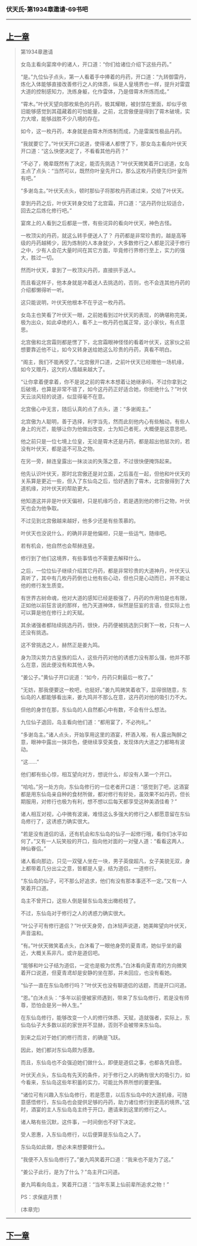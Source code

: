 ### 伏天氏-第1934章邀请-69书吧

--------
[上一章](./7ec0030005ec76b09f6a184a625de8e4.md)
--------


>
>
>
>第1934章邀请
>
>女岛主看向宴席中的诸人，开口道：“你们给诸位介绍下这些丹药。”
>
>“是。”九位仙子点头，第一人看着手中捧着的丹药，开口道：“九转御雷丹，炼化入体能够直接改善修行之人的体质，纵是人皇境界也一样，提升对雷霆大道的控制感知力，洗练身躯，化作雷体，乃是借霄木所炼而成。”
>
>“霄木。”叶伏天望向那枚紫色的丹药，极其耀眼，被封禁在里面，却似乎依旧能够感觉到其蕴藏着的可怕能量，之前，北宫傲便是得到了霄木破境，实力大增，能够战胜不少八境的存在。
>
>如今，这一枚丹药，本身就是由霄木所炼制而成，乃是雷属性极品丹药。
>
>“我就要它了。”叶伏天开口说道，使得诸人都愣了下，那女岛主看向叶伏天开口道：“这么快便决定了，不看看其他丹药？”
>
>“不必了，晚辈既然有了决定，能否先挑选？”叶伏天微笑着开口说道，女岛主点了点头：“当然可以，既然你叶皇先开口，那么这枚丹药便先归叶皇所有吧。”
>
>“多谢岛主。”叶伏天点头，顿时那仙子将那枚丹药递过来，交给了叶伏天。
>
>拿到丹药之后，叶伏天转身交给了北宫霜，开口道：“这丹药你比较适合，回去之后炼化修行吧。”
>
>宴席上的人看到之后都是一愣，有些诧异的看向叶伏天，神色古怪。
>
>一枚顶尖的丹药，就这么转手便送人了？
>丹药都是非常珍贵的，越是高等级的丹药越稀少，因为炼制的人本身就少，大多数修行之人都是沉浸于修行之中，少有人会花大量时间在其它方面，毕竟修行界修行至上，实力的强大，胜过一切。
>
>然而叶伏天，拿到了一枚顶尖丹药，直接拱手送人。
>
>而且看这样子，他本身就是冲着送人去挑选的，否则，也不会连其他丹药的介绍都懒得听一听。
>
>这只能说明，叶伏天他根本不在乎这一枚丹药。
>
>女岛主也笑看了叶伏天一眼，之前她看到过叶伏天的表现，的确堪称完美，极为出众，如此卓绝的人，看不上一枚丹药也属正常，这小家伙，有点意思。
>
>北宫傲和北宫霜则都是愣了下，北宫霜眼神怪怪的看着叶伏天，这家伙之前想要靠近他不让，如今又转身送给她这么珍贵的丹药，真看不明白。
>
>“阁主，我们不能再受了。”北宫傲开口道，之前叶伏天已经赠他一场机缘，如今又赠丹，这欠的人情越来越大了。
>
>“让你拿着便拿着，你不是说之前的霄木本想着让她继承吗，不过你拿到之后破境，也算是非常不错了，如今这丹药正好适合她，你拒绝什么？”叶伏天云淡风轻的说道，似显得毫不在意。
>
>北宫傲心中无言，随后认真的点了点头，道：“多谢阁主。”
>
>北宫傲为人聪明，善于选择，利字当先，然而此刻他内心有些触动，有些人身上的光芒，能够让你为他做出改变，士为知己者死，大概便是这意思吧。
>
>他之前只是一位七境上位皇，无论是霄木还是丹药，都是超出他层次的，若没有叶伏天，都是遥不可及之物。
>
>在另一旁，赫连皇露出一抹淡淡的失落之意，不过很快便掩饰起来。
>
>他先认识叶伏天，那时北宫傲还是对立面，之后虽在一起，但他和叶伏天的关系算是更近一些，但入了东仙岛之后，恰好遇到了霄木，北宫傲得到了大道机缘，对叶伏天的帮助更大。
>
>他知道这并非是叶伏天偏袒，只是机缘巧合，若是遇到他的修行之物，叶伏天也会为他争取。
>
>不过见到北宫傲越来越好，他多少还是有些羡慕的。
>
>叶伏天也没说什么，的确并非是他偏袒，只是一些运气，随缘吧。
>
>若有机会，他自然也会帮赫连皇。
>
>修行到了他们这境界，有些事情也不需要去解释什么。
>
>之后，一位位仙子继续介绍其它丹药，都是非常珍贵的大道神丹，叶伏天认真听了，其中有几枚丹药倒也让他有些心动，但也只是心动而已，并不能让他的修行发生质变。
>
>有世界古树命魂，他对大道的感知已经是极强了，丹药的作用怕是也有限，正如他以前狂言说的那样，他乃天道神体，纵然是狂妄的言语，但实际上也可以算是他在修行上的天赋。
>
>其余诸强者都陆续挑选丹药，很快，丹药便被挑选到只剩下一枚，只有一人还没有挑选。
>
>这不曾挑选之人，赫然正是姜九鸣。
>
>身为顶尖势力古皇族的后人，这些丹药对他的诱惑力没有那么强，他并不那么在意，因此便没有和其他人争。
>
>“姜公子。”黄仙子开口说道：“如今，丹药只剩最后一枚了。”
>
>“无妨，那我便要这一枚吧，也挺好。”姜九鸣微笑着收下，显得很随意，东仙岛的人都能够看出来，姜九鸣并不那么在意，这丹药对他的吸引力不大。
>
>但他的身世在那，东仙岛的人自然都心中有数，不会有什么想法。
>
>九位仙子退回，岛主看向他们道：“都用宴了，不必拘礼。”
>
>“多谢岛主。”诸人点头，开始享用这里的酒宴，杯酒入喉，有人露出陶醉之意，眼神中露出一抹异色，便继续享受美食，发现体内大道之力都略有波动。
>
>“这……”
>
>他们都有些心惊，相互望向对方，想说什么，却没有人第一个开口。
>
>“哈哈。”另一处方向，东仙岛修行的一位老者开口道：“感觉到了吧，这酒宴都是用东仙岛亲自种的食材所做，都对修行有好处，虽效果不如丹药，但长期服用，对修行也极为有利，想不想以后每天都享受这种美酒佳肴？”
>
>诸人相互对视，心中微有波澜，难怪这么多强大的修行之人都愿意留在东仙岛修行了，这诱惑力确实很大。
>
>“若是没有道侣的话，还有机会和东仙岛的仙子一起修行哦，看你们水平如何了。”又有一人玩笑般的开口，指向他对面的一对璧人道：“看看这两人，神仙眷侣。”
>
>诸人看向那边，只见一双璧人坐在一块，男子英俊超凡，女子美貌无双，身上都带着几分出尘之意，皆都是人皇，结为道侣，一道修行。
>
>“东仙岛的仙子，可不那么好追求，他们有没有那本事还不一定。”又有一人笑着开口道。
>
>岛主不曾开口，这些人倒是替东仙岛发出橄榄枝了。
>
>不过，东仙岛对于修行之人的诱惑力确实很大。
>
>“叶公子可有修行道侣？”叶伏天身旁，白沐轻声说道，她美眸望向叶伏天，声音温和。
>
>“有。”叶伏天微笑着点头，白沐看了一眼他身旁的夏青鸢，她似乎坐的最近，大概关系非凡，或许是道侣吧。
>
>“能够和叶公子结为道侣，一定也是极为优秀。”白沐看向夏青鸢的方向微笑着开口说道，但夏青鸢却是安静的坐在那，并未回应，也没有看她。
>
>“仙子一直在东仙岛修行吗？”叶伏天也没有聊道侣的话题，而是开口问道。
>
>“恩。”白沐点头：“多年以前便被家师遇到，带来了东仙岛修行，若是没有师尊，恐怕会是另一种人生。”
>
>在东仙岛修行，能够改变一个人的修行体质、天赋，造就强者，实际上，东仙岛仙子大多数以前的家世并不显赫，否则不会被带来东仙岛。
>
>到来之后对于她们的修行而言，的确是飞跃。
>
>因此，她们都对东仙岛颇为感激。
>
>而且，东仙岛也不会强迫她们做什么，即便是道侣之事，也都各凭自愿。
>
>叶伏天点头，东仙岛有先天的条件，对于修行之人的确有很大的吸引力，如今看来，东仙岛这些年积蓄的实力，可能比外界所想的要更强。
>
>“诸位可有兴趣入东仙岛修行，若是愿意，以后东仙岛中的大道机缘，可随意感悟修行，东仙岛也会提供足够的丹药，助力诸位修行到更高的境界。”这时，酒宴的主人东仙岛岛主终于开口，邀请来到这里的修行之人。
>
>诸人略有些沉默，这件事，一时间倒也不好下决定。
>
>受人恩惠，入东仙岛修行，以后便算是东仙岛之人了。
>
>东仙岛如此做，想必未来想要做什么。
>
>“我便不入东仙岛修行了。”姜九鸣笑着开口道：“我来也不是为了这。”
>
>“姜公子此行，是为了什么？”岛主开口问道。
>
>姜九鸣看向岛主，笑着开口道：“当年东莱上仙前辈所追求之物！”
>
>PS：求保底月票！
>
>(本章完)
>
>

--------
[下一章](./50a2ecd625a71160facc701372ce786b.md)
--------
